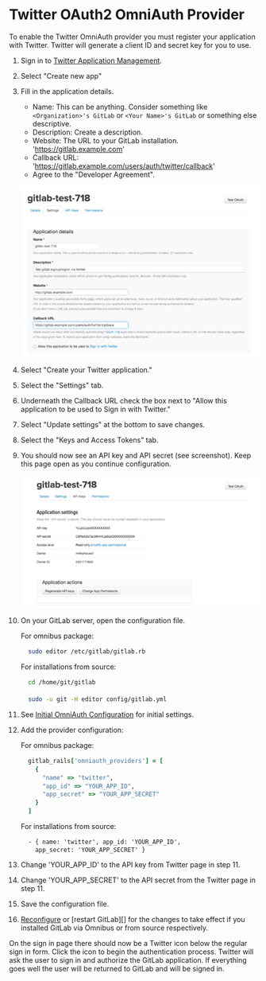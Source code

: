 # Twitter OAuth2 OmniAuth Provider

To enable the Twitter OmniAuth provider you must register your application with Twitter. Twitter will generate a client ID and secret key for you to use.

1.  Sign in to [Twitter Application Management](https://apps.twitter.com/).

1.  Select "Create new app"

1.  Fill in the application details.
    - Name: This can be anything. Consider something like `<Organization>'s GitLab` or `<Your Name>'s GitLab` or
    something else descriptive.
    - Description: Create a description.
    - Website: The URL to your GitLab installation. 'https://gitlab.example.com'
    - Callback URL: 'https://gitlab.example.com/users/auth/twitter/callback'
    - Agree to the "Developer Agreement".

    ![Twitter App Details](img/twitter_app_details.png)
1.  Select "Create your Twitter application."

1.  Select the "Settings" tab.

1.  Underneath the Callback URL check the box next to "Allow this application to be used to Sign in with Twitter."

1.  Select "Update settings" at the bottom to save changes.

1.  Select the "Keys and Access Tokens" tab.

1.  You should now see an API key and API secret (see screenshot). Keep this page open as you continue configuration.

    ![Twitter app](img/twitter_app_api_keys.png)

1.  On your GitLab server, open the configuration file.

    For omnibus package:

    ```sh
      sudo editor /etc/gitlab/gitlab.rb
    ```

    For installations from source:

    ```sh
      cd /home/git/gitlab

      sudo -u git -H editor config/gitlab.yml
    ```

1.  See [Initial OmniAuth Configuration](omniauth.md#initial-omniauth-configuration) for initial settings.

1.  Add the provider configuration:

    For omnibus package:

    ```ruby
      gitlab_rails['omniauth_providers'] = [
        {
          "name" => "twitter",
          "app_id" => "YOUR_APP_ID",
          "app_secret" => "YOUR_APP_SECRET"
        }
      ]
    ```

    For installations from source:

    ```
      - { name: 'twitter', app_id: 'YOUR_APP_ID',
        app_secret: 'YOUR_APP_SECRET' }
    ```

1.  Change 'YOUR_APP_ID' to the API key from Twitter page in step 11.

1.  Change 'YOUR_APP_SECRET' to the API secret from the Twitter page in step 11.

1.  Save the configuration file.

1.  [Reconfigure][] or [restart GitLab][] for the changes to take effect if you
    installed GitLab via Omnibus or from source respectively.

On the sign in page there should now be a Twitter icon below the regular sign in form. Click the icon to begin the authentication process. Twitter will ask the user to sign in and authorize the GitLab application. If everything goes well the user will be returned to GitLab and will be signed in.

[reconfigure]: ../administration/restart_gitlab.md#omnibus-gitlab-reconfigure
[restart]: ../administration/restart_gitlab.md#installations-from-source
